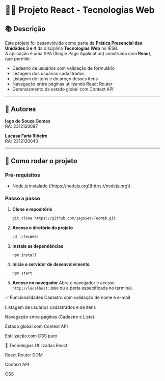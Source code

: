 # 🧑‍💻 Projeto React - Tecnologias Web

## 📚 Descrição

Este projeto foi desenvolvido como parte da **Prática Presencial das Unidades 3 e 4** da disciplina **Tecnologias Web** no IESB.  
A aplicação é uma SPA (Single Page Application) construída com **React**, que permite:

- Cadastro de usuários com validação de formulário
- Listagem dos usuários cadastrados
- Listagem de itens e do preço desses itens
- Navegação entre páginas utilizando React Router
- Gerenciamento de estado global com Context API

---

## 👤 Autores

**Iago de Souza Gomes**  
RA: 2312130087

**Lucasa Faria Ribeiro**  
RA: 2312130040

---

## 🚀 Como rodar o projeto

### Pré-requisitos

- Node.js instalado ([https://nodejs.org](https://nodejs.org))

### Passo a passo


1. **Clone o repositório**
   ```sh
   git clone https://github.com/IagoSet/TecWeb.git
   ```
2. **Acesse o diretório do projeto**
   ```sh
   cd .\TecWeb\
   ```
3. **Instale as dependências**
   ```sh
   npm install
   ```
4. **Inicie o servidor de desenvolvimento**
   ```sh
   npm start
   ```
5. **Acesse no navegador**
   Abra o navegador e acesse `http://localhost:3000` ou a porta especificada no terminal.



✅ Funcionalidades
Cadastro com validação de nome e e-mail

Listagem de usuários cadastrados e de itens

Navegação entre páginas (Cadastro e Lista)

Estado global com Context API

Estilização com CSS puro

🧠 Tecnologias Utilizadas
React

React Router DOM

Context API

CSS